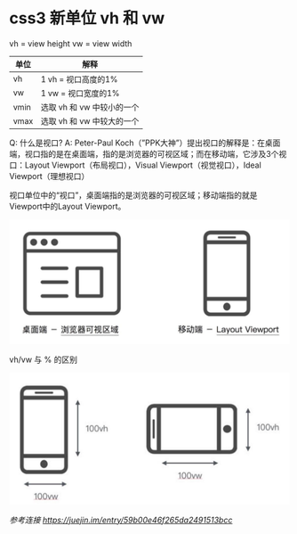 # css3 新单位   vh  和    vw

vh = view height
vw = view width

| 单位 | 解释 |
| ---- | ---- |
| vh  | 1 vh = 视口高度的1% |
| vw  | 1 vw = 视口宽度的1% |
| vmin | 选取 vh 和 vw 中较小的一个 |
| vmax | 选取 vh 和 vw 中较大的一个 |

Q: 什么是视口?
A: Peter-Paul Koch（”PPK大神”）提出视口的解释是：在桌面端，视口指的是在桌面端，指的是浏览器的可视区域；而在移动端，它涉及3个视口：Layout Viewport（布局视口），Visual Viewport（视觉视口），Ideal Viewport（理想视口）

视口单位中的“视口”，桌面端指的是浏览器的可视区域；移动端指的就是Viewport中的Layout Viewport。

![alt 视口](https://github.com/Tongshisan/Blog/blob/master/img/css-%E8%A7%86%E5%8F%A3.jpeg)

vh/vw 与 % 的区别

![alt vh/vw与 % 的区别](https://github.com/Tongshisan/Blog/blob/master/img/css-vh%E5%92%8Cvw%E5%8C%BA%E5%88%AB.jpeg)

*参考连接 https://juejin.im/entry/59b00e46f265da2491513bcc*